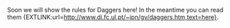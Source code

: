 Soon we will show the rules for Daggers here! In the meantime you can read them {EXTLINK:url=http://www.di.fc.ul.pt/~jpn/gv/daggers.htm,text=here}.

